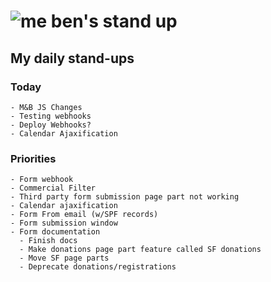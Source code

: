 # ![me](https://avatars2.githubusercontent.com/u/5232044?s=50&v=4) ben's stand up

## My daily stand-ups
 
### Today
   
    - M&B JS Changes
    - Testing webhooks
    - Deploy Webhooks?
    - Calendar Ajaxification
    
### Priorities 

    - Form webhook
    - Commercial Filter
    - Third party form submission page part not working
    - Calendar ajaxification
    - Form From email (w/SPF records)
    - Form submission window
    - Form documentation
      - Finish docs
      - Make donations page part feature called SF donations
      - Move SF page parts
      - Deprecate donations/registrations
      
